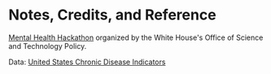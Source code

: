 # Notes, Credits, and Reference

[Mental Health Hackathon](http://washington.impacthub.net/event/white-house-ostp-mentalhealthhackathon/) organized by the White House's Office of Science and Technology Policy.

Data: [United States Chronic Disease Indicators](http://catalog.data.gov/dataset/u-s-chronic-disease-indicators-cdi)
